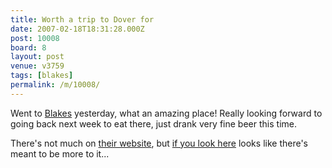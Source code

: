```yaml
---
title: Worth a trip to Dover for
date: 2007-02-18T18:31:28.000Z
post: 10008
board: 8
layout: post
venue: v3759
tags: [blakes]
permalink: /m/10008/
---
```

Went to <a href="/wiki/blakes">Blakes</a> yesterday, what an amazing place! Really looking forward to going back next week to eat there, just drank very fine beer this time.

There's not much on <a href="http://www.blakesofdover.com">their website</a>, but <a href="http://www.blakesofdover.com/includes/nav.php">if you look here</a> looks like there's meant to be more to it...
